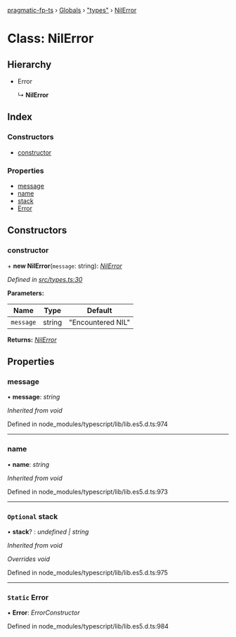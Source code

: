 [pragmatic-fp-ts](../README.md) › [Globals](../globals.md) › ["types"](../modules/_types_.md) › [NilError](_types_.nilerror.md)

# Class: NilError

## Hierarchy

* Error

  ↳ **NilError**

## Index

### Constructors

* [constructor](_types_.nilerror.md#constructor)

### Properties

* [message](_types_.nilerror.md#message)
* [name](_types_.nilerror.md#name)
* [stack](_types_.nilerror.md#optional-stack)
* [Error](_types_.nilerror.md#static-error)

## Constructors

###  constructor

\+ **new NilError**(`message`: string): *[NilError](_types_.nilerror.md)*

*Defined in [src/types.ts:30](https://github.com/hermann-p/pragmatic-fp-ts/blob/d79a7fd/src/types.ts#L30)*

**Parameters:**

Name | Type | Default |
------ | ------ | ------ |
`message` | string | "Encountered NIL" |

**Returns:** *[NilError](_types_.nilerror.md)*

## Properties

###  message

• **message**: *string*

*Inherited from void*

Defined in node_modules/typescript/lib/lib.es5.d.ts:974

___

###  name

• **name**: *string*

*Inherited from void*

Defined in node_modules/typescript/lib/lib.es5.d.ts:973

___

### `Optional` stack

• **stack**? : *undefined | string*

*Inherited from void*

*Overrides void*

Defined in node_modules/typescript/lib/lib.es5.d.ts:975

___

### `Static` Error

▪ **Error**: *ErrorConstructor*

Defined in node_modules/typescript/lib/lib.es5.d.ts:984
